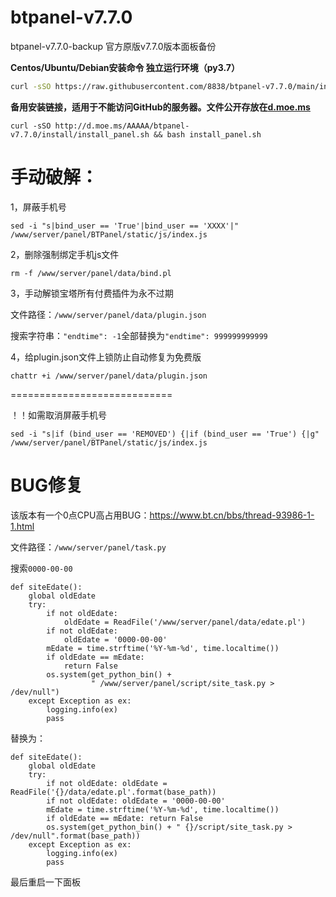 # btpanel-v7.7.0
btpanel-v7.7.0-backup  官方原版v7.7.0版本面板备份

**Centos/Ubuntu/Debian安装命令 独立运行环境（py3.7）**

```Bash
curl -sSO https://raw.githubusercontent.com/8838/btpanel-v7.7.0/main/install/install_panel.sh && bash install_panel.sh
```

**备用安装链接，适用于不能访问GitHub的服务器。文件公开存放在[d.moe.ms](http://d.moe.ms/?btpanel-v7.7.0)**

```
curl -sSO http://d.moe.ms/AAAAA/btpanel-v7.7.0/install/install_panel.sh && bash install_panel.sh
```

# 手动破解：

1，屏蔽手机号

```
sed -i "s|bind_user == 'True'|bind_user == 'XXXX'|" /www/server/panel/BTPanel/static/js/index.js
```

2，删除强制绑定手机js文件

```
rm -f /www/server/panel/data/bind.pl
```

3，手动解锁宝塔所有付费插件为永不过期

文件路径：`/www/server/panel/data/plugin.json`

搜索字符串：`"endtime": -1`全部替换为`"endtime": 999999999999`

4，给plugin.json文件上锁防止自动修复为免费版

```
chattr +i /www/server/panel/data/plugin.json
```

============================

！！如需取消屏蔽手机号

```
sed -i "s|if (bind_user == 'REMOVED') {|if (bind_user == 'True') {|g" /www/server/panel/BTPanel/static/js/index.js
```

# BUG修复

该版本有一个0点CPU高占用BUG：https://www.bt.cn/bbs/thread-93986-1-1.html

文件路径：`/www/server/panel/task.py`

搜索`0000-00-00`

```
def siteEdate():
    global oldEdate
    try:
        if not oldEdate:
            oldEdate = ReadFile('/www/server/panel/data/edate.pl')
        if not oldEdate:
            oldEdate = '0000-00-00'
        mEdate = time.strftime('%Y-%m-%d', time.localtime())
        if oldEdate == mEdate:
            return False
        os.system(get_python_bin() +
                  " /www/server/panel/script/site_task.py > /dev/null")
    except Exception as ex:
        logging.info(ex)
        pass
```

替换为：

```
def siteEdate():
    global oldEdate
    try:
        if not oldEdate: oldEdate = ReadFile('{}/data/edate.pl'.format(base_path))
        if not oldEdate: oldEdate = '0000-00-00'
        mEdate = time.strftime('%Y-%m-%d', time.localtime())
        if oldEdate == mEdate: return False
        os.system(get_python_bin() + " {}/script/site_task.py > /dev/null".format(base_path))
    except Exception as ex:
        logging.info(ex)
        pass
```
最后重启一下面板
